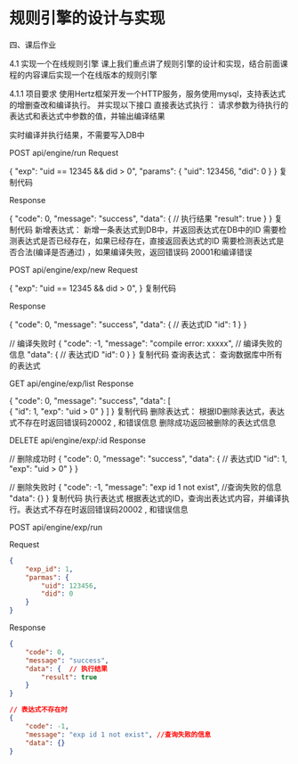 

# 规则引擎的设计与实现



四、课后作业

4.1 实现一个在线规则引擎
课上我们重点讲了规则引擎的设计和实现，结合前面课程的内容课后实现一个在线版本的规则引擎

4.1.1 项目要求
使用Hertz框架开发一个HTTP服务，服务使用mysql，支持表达式的增删查改和编译执行。
并实现以下接口
直接表达式执行：
请求参数为待执行的表达式和表达式中参数的值，并输出编译结果

实时编译并执行结果，不需要写入DB中


POST api/engine/run
Request

{
    "exp": "uid == 12345 && did > 0",
    "params": {
        "uid": 123456,
        "did": 0
    }
}
复制代码

Response

{
    "code": 0,
    "message": "success",
    "data": {  // 执行结果
        "result": true
    }
}
复制代码
新增表达式：
新增一条表达式到DB中，并返回表达式在DB中的ID
需要检测表达式是否已经存在，如果已经存在，直接返回表达式的ID
需要检测表达式是否合法(编译是否通过) ，如果编译失败，返回错误码 20001和编译错误

POST api/engine/exp/new
Request

{
    "exp": "uid == 12345 && did > 0",
}
复制代码

Response

{
    "code": 0,
    "message": "success",
    "data": {  // 表达式ID
        "id": 1
    }
}

// 编译失败时
{
    "code": -1,
    "message": "compile error: xxxxx", // 编译失败的信息
    "data": {  // 表达式ID
        "id": 0
    }
}
复制代码
查询表达式：
查询数据库中所有的表达式

GET api/engine/exp/list
Response

{
    "code": 0,
    "message": "success",
    "data": [  
        {
            "id": 1,
            "exp": "uid > 0"
        }
    ]
}
复制代码
删除表达式：
根据ID删除表达式，表达式不存在时返回错误码20002 , 和错误信息
删除成功返回被删除的表达式信息

DELETE api/engine/exp/:id
Response

// 删除成功时
{
    "code": 0,
    "message": "success",
    "data": {  // 表达式ID
        "id": 1,
        "exp": "uid > 0"
    }
}

// 删除失败时
{
    "code": -1,
    "message": "exp id 1 not exist", //查询失败的信息
    "data": {}
}
复制代码
执行表达式
根据表达式的ID，查询出表达式内容，并编译执行。表达式不存在时返回错误码20002 , 和错误信息


POST api/engine/exp/run

Request
```json
{
    "exp_id": 1,
    "parmas": {
        "uid": 123456,
        "did": 0
    }
}
```

Response

```json
{
    "code": 0,
    "message": "success",
    "data": {  // 执行结果
        "result": true
    }
}

// 表达式不存在时
{
    "code": -1,
    "message": "exp id 1 not exist", //查询失败的信息
    "data": {}
}
```
